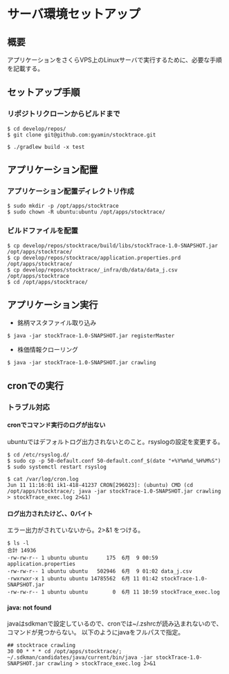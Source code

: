# サーバ環境セットアップ

## 概要
アプリケーションをさくらVPS上のLinuxサーバで実行するために、必要な手順を記載する。

## セットアップ手順

### リポジトリクローンからビルドまで
```
$ cd develop/repos/
$ git clone git@github.com:gyamin/stocktrace.git

$ ./gradlew build -x test
```

## アプリケーション配置

### アプリケーション配置ディレクトリ作成
```
$ sudo mkdir -p /opt/apps/stocktrace
$ sudo chown -R ubuntu:ubuntu /opt/apps/stocktrace/
```

### ビルドファイルを配置
```
$ cp develop/repos/stocktrace/build/libs/stockTrace-1.0-SNAPSHOT.jar /opt/apps/stocktrace/
$ cp develop/repos/stocktrace/application.properties.prd /opt/apps/stocktrace/
$ cp develop/repos/stocktrace/_infra/db/data/data_j.csv /opt/apps/stocktrace
$ cd /opt/apps/stocktrace/
```

## アプリケーション実行
- 銘柄マスタファイル取り込み
```
$ java -jar stockTrace-1.0-SNAPSHOT.jar registerMaster
```

- 株価情報クローリング
```
$ java -jar stockTrace-1.0-SNAPSHOT.jar crawling
```


## cronでの実行

### トラブル対応

#### cronでコマンド実行のログが出ない
ubuntuではデフォルトログ出力されないとのこと。rsyslogの設定を変更する。
```
$ cd /etc/rsyslog.d/
$ sudo cp -p 50-default.conf 50-default.conf_$(date "+%Y%m%d_%H%M%S") 
$ sudo systemctl restart rsyslog

$ cat /var/log/cron.log 
Jun 11 11:16:01 ik1-418-41237 CRON[296023]: (ubuntu) CMD (cd /opt/apps/stocktrace/; java -jar stockTrace-1.0-SNAPSHOT.jar crawling > stockTrace_exec.log 2>&1)
```

#### ログ出力されたけど、、0バイト
エラー出力がされていないから。2>&1 をつける。
```
$ ls -l
合計 14936
-rw-rw-r-- 1 ubuntu ubuntu      175  6月  9 00:59 application.properties
-rw-rw-r-- 1 ubuntu ubuntu   502946  6月  9 01:02 data_j.csv
-rwxrwxr-x 1 ubuntu ubuntu 14785562  6月 11 01:42 stockTrace-1.0-SNAPSHOT.jar
-rw-rw-r-- 1 ubuntu ubuntu        0  6月 11 10:59 stockTrace_exec.log
```

#### java: not found
javaはsdkmanで設定しているので、cronでは~/.zshrcが読み込まれないので、コマンドが見つからない。
以下のようにjavaをフルパスで指定。
```
## stocktrace crawling
30 00 * * * cd /opt/apps/stocktrace/; ~/.sdkman/candidates/java/current/bin/java -jar stockTrace-1.0-SNAPSHOT.jar crawling > stockTrace_exec.log 2>&1
```

